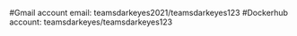 #Gmail account
email: teamsdarkeyes2021/teamsdarkeyes123
#Dockerhub
account: teamsdarkeyes/teamsdarkeyes123